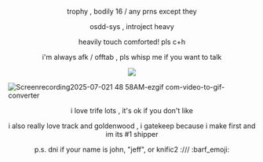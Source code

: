 <p align="center"> trophy , bodily 16 / any prns except they </p>
<p align="center"> osdd-sys , introject heavy </p>
<p align="center"> heavily touch comforted! pls c+h </p>
<p align="center"> i'm always afk / offtab , pls whisp me if you want to talk </p>
<p align="center"> <img src="https://komarev.com/ghpvc/?username=trifIe&color=grey&label=trifelings"> </p>

![Screenrecording2025-07-021 48 58AM-ezgif com-video-to-gif-converter](https://github.com/user-attachments/assets/127c680a-c0f8-477b-b5ea-4a400c8a3b80)

<p align="center"> i love trife lots , it's ok if you don't like </p>
<p align="center"> i also really love track and goldenwood , i gatekeep because i make first and im its #1 shipper </p>
<p align="center"> p.s. dni if your name is john, "jeff", or knific2 :/// :barf_emoji: </p>
